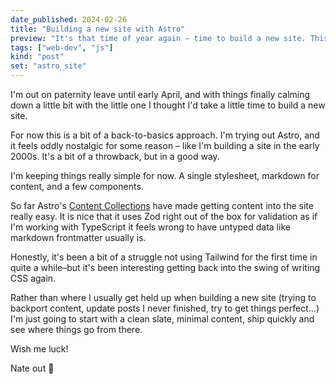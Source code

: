 ```yaml
---
date_published: 2024-02-26
title: "Building a new site with Astro"
preview: "It's that time of year again – time to build a new site. This time, I'm using Astro. Here's how it's going."
tags: ["web-dev", "js"]
kind: "post"
set: "astro_site"
---
```


I'm out on paternity leave until early April, and with things finally calming down a little bit with the little one I thought I'd take a little time to build a new site.

For now this is a bit of a back-to-basics approach. I'm trying out Astro, and it feels oddly nostalgic for some reason – like I'm building a site in the early 2000s. It's a bit of a throwback, but in a good way.

I'm keeping things really simple for now. A single stylesheet, markdown for content, and a few components.

So far Astro's [Content Collections](https://docs.astro.build/en/guides/content-collections/) have made getting content into the site really easy. It is nice that it uses Zod right out of the box for validation as if I'm working with TypeScript it feels wrong to have untyped data like markdown frontmatter usually is.

Honestly, it's been a bit of a struggle not using Tailwind for the first time in quite a while–but it's been interesting getting back into the swing of writing CSS again.

Rather than where I usually get held up when building a new site (trying to backport content, update posts I never finished, try to get things perfect...) I'm just going to start with a clean slate, minimal content, ship quickly and see where things go from there.

Wish me luck!

Nate out 🫡
